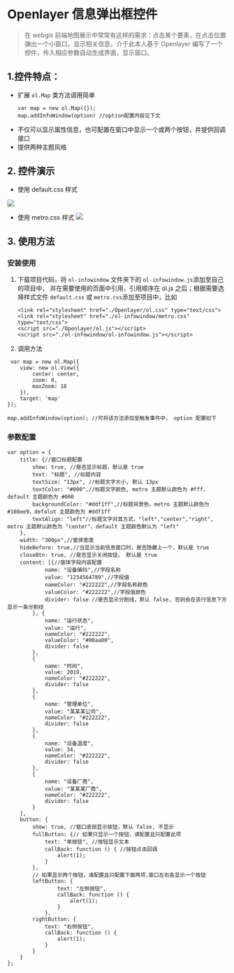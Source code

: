 # Openlayer 信息弹出框控件
> 在 webgis 前端地图展示中常常有这样的需求：点击某个要素，在点击位置弹出一个小窗口，显示相关信息，介于此本人基于 Openlayer 编写了一个控件，传入相应参数自动生成界面，显示窗口。
## 1.控件特点：

- 扩展 `ol.Map` 类方法调用简单
    ```
    var map = new ol.Map({});
    map.addInfoWindow(option) //option配置内容见下文
    ```
- 不仅可以显示属性信息，也可配置在窗口中显示一个或两个按钮，并提供回调接口
- 提供两种主题风格

## 2. 控件演示
- 使用 default.css 样式

![](http://ww1.sinaimg.cn/large/cca5a724ly1g0cti4fltug20na0hx11j.gif)

- 使用 metro.css 样式
![](http://ww1.sinaimg.cn/large/cca5a724ly1g0cw7apkn1g20gg0eqn36.gif)
## 3. 使用方法
### 安装使用
1. 下载项目代码，将 `ol-infowindow` 文件夹下的 `ol-infowindow.js`添加至自己的项目中， 并在需要使用的页面中引用，引用顺序在 ol.js 之后；根据需要选择样式文件 `default.css` 或 `metro.css`添加至项目中，比如
    ```
    <link rel="stylesheet" href="./Openlayer/ol.css" type="text/css">
    <link rel="stylesheet" href="./ol-infowindow/metro.css" type="text/css">
    <script src="./Openlayer/ol.js"></script>
    <script src="./ol-infowindow/ol-infowindow.js"></script>
 
    ```
2. 调用方法

```
 var map = new ol.Map({
    view: new ol.View({
        center: center,
        zoom: 8,
        maxZoom: 18
    }),
    target: 'map'
});

map.addInfoWindow(option); //可将该方法添加至触发事件中， option 配置如下
```

### 参数配置
```
var option = {
    title: {//窗口标题配置
        show: true, //是否显示标题，默认是 true
        text: "标题", //标题内容
        textSize: "13px", //标题文字大小, 默认 13px
        textColor: "#000",//标题文字颜色, metro 主题默认颜色为 #fff，default 主题颜色为 #000
        backgroundColor: "#ddf1ff",//标题背景色，metro 主题默认颜色为 #108ee9，defalut 主题颜色为 #ddf1ff
        textAlign: "left"//标题文字对其方式，"left","center","right", metro 主题默认颜色为 "center"，default 主题颜色默认为 "left"
    },
    width: "300px",//窗体宽度
    hideBefore: true,//当显示当前信息窗口时，是否隐藏上一个，默认是 true
    closeBtn: true, //是否显示关闭按钮， 默认是 true
    content: [{//窗体字段内容配置
            name: "设备编码",//字段名称
            value: "1234564789",//字段值
            nameColor: "#222222",//字段名称颜色
            valueColor: "#222222",//字段值颜色
            divider: false //是否显示分割线，默认 false, 否则会在该行信息下方显示一条分割线
        }, {
            name: "运行状态",
            value: "运行",
            nameColor: "#222222",
            valueColor: "#00aa00",
            divider: false
        },
        {
            name: "时间",
            value: 2019,
            nameColor: "#222222",
            divider: false
        },
        {
            name: "管理单位",
            value: "某某某公司",
            nameColor: "#222222",
            divider: false
        },
        {
            name: "设备温度",
            value: 34,
            nameColor: "#222222",
            divider: false
        },
        {
            name: "设备厂商",
            value: "某某某厂商",
            nameColor: "#222222",
            divider: false
        }
    ],
    button: {
        show: true, //窗口底部显示按钮，默认 false, 不显示
        fullButton: {// 如果只显示一个按钮，请配置且只配置此项
            text: "单按钮", //按钮显示文本
            callBack: function () { //按钮点击回调
                alert(1);
            }
        },
        // 如果显示两个按钮，请配置且只配置下面两项,窗口左右各显示一个按钮
        leftButton: {
                text: "左侧按钮",
                callBack: function () {
                    alert(1);
                }
            },
        rightButton: {
            text: "右侧按钮",
            callBack: function () {
                alert(1);
            }
        }
    }
};
```
